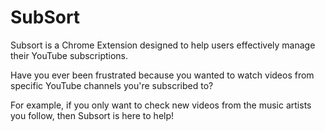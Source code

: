 # SubSort

Subsort is a Chrome Extension designed to help users effectively manage their YouTube subscriptions.

Have you ever been frustrated because you wanted to watch videos from specific YouTube channels you're subscribed to?

For example, if you only want to check new videos from the music artists you follow, then Subsort is here to help!
